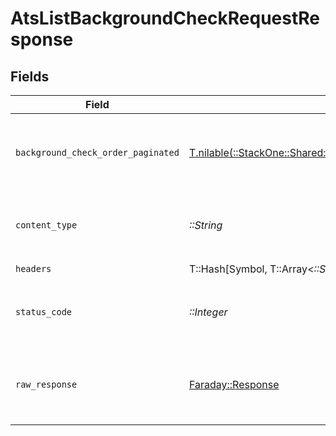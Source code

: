 # AtsListBackgroundCheckRequestResponse


## Fields

| Field                                                                                                                | Type                                                                                                                 | Required                                                                                                             | Description                                                                                                          |
| -------------------------------------------------------------------------------------------------------------------- | -------------------------------------------------------------------------------------------------------------------- | -------------------------------------------------------------------------------------------------------------------- | -------------------------------------------------------------------------------------------------------------------- |
| `background_check_order_paginated`                                                                                   | [T.nilable(::StackOne::Shared::BackgroundCheckOrderPaginated)](../../models/shared/backgroundcheckorderpaginated.md) | :heavy_minus_sign:                                                                                                   | The list of background check requests was retrieved.                                                                 |
| `content_type`                                                                                                       | *::String*                                                                                                           | :heavy_check_mark:                                                                                                   | HTTP response content type for this operation                                                                        |
| `headers`                                                                                                            | T::Hash[Symbol, T::Array<*::String*>]                                                                                | :heavy_check_mark:                                                                                                   | N/A                                                                                                                  |
| `status_code`                                                                                                        | *::Integer*                                                                                                          | :heavy_check_mark:                                                                                                   | HTTP response status code for this operation                                                                         |
| `raw_response`                                                                                                       | [Faraday::Response](https://www.rubydoc.info/gems/faraday/Faraday/Response)                                          | :heavy_check_mark:                                                                                                   | Raw HTTP response; suitable for custom response parsing                                                              |